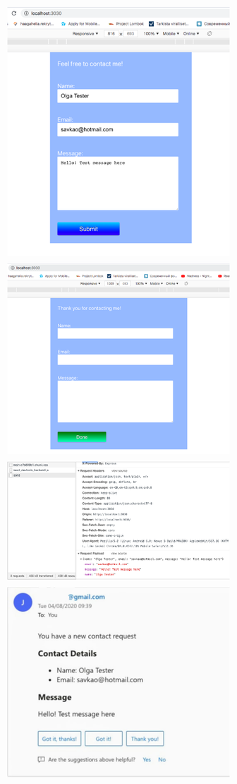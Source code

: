 ![contact-one](https://github.com/OlSavMe/Contact-Form/blob/master/public/images/message.jpg)

![contact-two](https://github.com/OlSavMe/Contact-Form/blob/master/public/images/submitted.jpg)

![contact-three](https://github.com/OlSavMe/Contact-Form/blob/master/public/images/payload.jpg)

![contact-four](https://github.com/OlSavMe/Contact-Form/blob/master/public/images/result.jpg)

